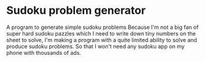 # Sudoku problem generator
A program to generate simple sudoku problems
Because I'm not a big fan of super hard sudoku pazzles which I need to write down tiny numbers on the sheet to solve, I'm making a program with a quite limited ability to solve and produce sudoku problems. So that I won't need any sudoku app on my phone with thousands of ads.
